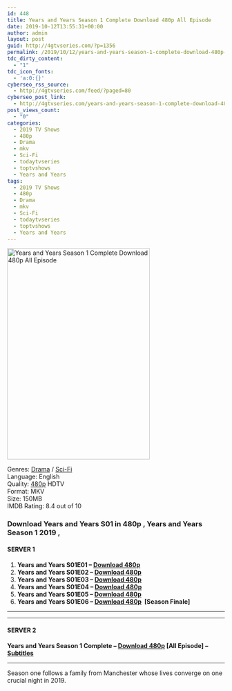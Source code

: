 ```yaml
---
id: 448
title: Years and Years Season 1 Complete Download 480p All Episode
date: 2019-10-12T13:55:31+00:00
author: admin
layout: post
guid: http://4gtvseries.com/?p=1356
permalink: /2019/10/12/years-and-years-season-1-complete-download-480p-all-episode/
tdc_dirty_content:
  - "1"
tdc_icon_fonts:
  - 'a:0:{}'
cyberseo_rss_source:
  - http://4gtvseries.com/feed/?paged=80
cyberseo_post_link:
  - http://4gtvseries.com/years-and-years-season-1-complete-download-480p-all-episode/
post_views_count:
  - "0"
categories:
  - 2019 TV Shows
  - 480p
  - Drama
  - mkv
  - Sci-Fi
  - todaytvseries
  - toptvshows
  - Years and Years
tags:
  - 2019 TV Shows
  - 480p
  - Drama
  - mkv
  - Sci-Fi
  - todaytvseries
  - toptvshows
  - Years and Years
---
```

<img loading="lazy" class="aligncenter" src="https://4.bp.blogspot.com/-YSQ954J7Cqk/XaHZt1AJcEI/AAAAAAAAAgI/yUmL_tdZV5UXlUCmU0CKeJCPfP_fYNrGQCK4BGAYYCw/s1600/Years%2Band%2BYears%2BSeason%2B1.jpg" alt="Years and Years Season 1 Complete Download 480p All Episode" width="330" height="488" />

Genres:&nbsp;<a href="http://4gtvseries.com/tag/drama/" data-wpel-link="internal">Drama</a> / <a href="http://4gtvseries.com/tag/sci-fi/" data-wpel-link="internal">Sci-Fi</a>  
Language: English  
Quality:&nbsp;<a href="http://4gtvseries.com/tag/480p/" data-wpel-link="internal">480p</a>&nbsp;HDTV  
Format: MKV  
Size: 150MB  
IMDB Rating: 8.4 out of 10

### **Download Years and Years S01 in 480p , Years and Years Season 1 2019 ,&nbsp;**

#### <span><strong>SERVER 1</strong></span>

  1. **Years and Years S01E01 – <a href="http://slink.dl480p.xyz/Qzuz8Au" data-wpel-link="external" target="_blank" rel="nofollow external noopener noreferrer" class="wpel-icon-left"><i class="wpel-icon fa fa-download" aria-hidden="true"></i>Download 480p</a>**
  2. **Years and Years S01E02 – <a href="http://slink.dl480p.xyz/ZW2Qdm" data-wpel-link="external" target="_blank" rel="nofollow external noopener noreferrer" class="wpel-icon-left"><i class="wpel-icon fa fa-download" aria-hidden="true"></i>Download 480p</a>**
  3. **Years and Years S01E03 – <a href="http://slink.dl480p.xyz/n1fr" data-wpel-link="external" target="_blank" rel="nofollow external noopener noreferrer" class="wpel-icon-left"><i class="wpel-icon fa fa-download" aria-hidden="true"></i>Download 480p</a>**
  4. **Years and Years S01E04 – <a href="http://slink.dl480p.xyz/UsfJC" data-wpel-link="external" target="_blank" rel="nofollow external noopener noreferrer" class="wpel-icon-left"><i class="wpel-icon fa fa-download" aria-hidden="true"></i>Download 480p</a>**
  5. **Years and Years S01E05 – <a href="http://slink.dl480p.xyz/GHGqEKL8" data-wpel-link="external" target="_blank" rel="nofollow external noopener noreferrer" class="wpel-icon-left"><i class="wpel-icon fa fa-download" aria-hidden="true"></i>Download 480p</a>**
  6. **Years and Years S01E06 – <a href="http://slink.dl480p.xyz/GQ6kCj" data-wpel-link="external" target="_blank" rel="nofollow external noopener noreferrer" class="wpel-icon-left"><i class="wpel-icon fa fa-download" aria-hidden="true"></i>Download 480p</a>&nbsp; [Season Finale]**

* * *

* * *

#### <span><strong>SERVER 2</strong></span>

**Years and Years Season 1 Complete – <a href="http://dl480p.xyz/1109/" data-wpel-link="external" target="_blank" rel="nofollow external noopener noreferrer" class="wpel-icon-left"><i class="wpel-icon fa fa-download" aria-hidden="true"></i>Download 480p</a> [All Episode] – <a href="https://subscene.com/subtitles/years-and-years-first-season" data-wpel-link="external" target="_blank" rel="nofollow external noopener noreferrer" class="wpel-icon-left"><i class="wpel-icon fa fa-download" aria-hidden="true"></i>Subtitles</a>**

* * *

Season one follows a family from Manchester whose lives converge on one crucial night in 2019.

<div align="center">
</div>